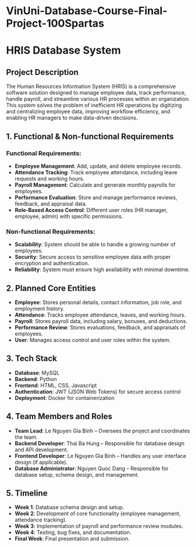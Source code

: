 # VinUni-Database-Course-Final-Project-100Spartas

# HRIS Database System

## Project Description

The Human Resources Information System (HRIS) is a comprehensive software solution designed to manage employee data, track performance, handle payroll, and streamline various HR processes within an organization. This system solves the problem of inefficient HR operations by digitizing and centralizing employee data, improving workflow efficiency, and enabling HR managers to make data-driven decisions.

## 1. Functional & Non-functional Requirements

### Functional Requirements:
- **Employee Management**: Add, update, and delete employee records.
- **Attendance Tracking**: Track employee attendance, including leave requests and working hours.
- **Payroll Management**: Calculate and generate monthly payrolls for employees.
- **Performance Evaluation**: Store and manage performance reviews, feedback, and appraisal data.
- **Role-Based Access Control**: Different user roles (HR manager, employee, admin) with specific permissions.

### Non-functional Requirements:
- **Scalability**: System should be able to handle a growing number of employees.
- **Security**: Secure access to sensitive employee data with proper encryption and authentication.
- **Reliability**: System must ensure high availability with minimal downtime.

## 2. Planned Core Entities
- **Employee**: Stores personal details, contact information, job role, and employment history.
- **Attendance**: Tracks employee attendance, leaves, and working hours.
- **Payroll**: Stores payroll data, including salary, bonuses, and deductions.
- **Performance Review**: Stores evaluations, feedback, and appraisals of employees.
- **User**: Manages access control and user roles within the system.

## 3. Tech Stack
- **Database**: MySQL
- **Backend**: Python
- **Frontend**: HTML, CSS, Javascript
- **Authentication**: JWT (JSON Web Tokens) for secure access control
- **Deployment**: Docker for containerization

## 4. Team Members and Roles
- **Team Lead**: Le Nguyen Gia Binh – Oversees the project and coordinates the team.
- **Backend Developer**: Thai Ba Hung – Responsible for database design and API development.
- **Frontend Developer**: Le Nguyen Gia Binh – Handles any user interface design (if applicable).
- **Database Administrator**: Nguyen Quoc Dang – Responsible for database setup, schema design, and management.

## 5. Timeline
- **Week 1**: Database schema design and setup.
- **Week 2**: Development of core functionality (employee management, attendance tracking).
- **Week 3**: Implementation of payroll and performance review modules.
- **Week 4**: Testing, bug fixes, and documentation.
- **Final Week**: Final presentation and submission.




